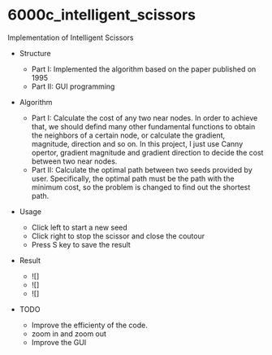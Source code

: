 # 6000c_intelligent_scissors
Implementation of Intelligent Scissors

- Structure
  - Part I: Implemented the algorithm based on the paper published on 1995
  - Part II: GUI programming

- Algorithm
  - Part I: Calculate the cost of any two near nodes. In order to achieve that, we should defind many other fundamental functions to obtain the neighbors of a certain node, or calculate the gradient, magnitude, direction and so on. In this project, I just use Canny opertor, gradient magnitude and gradient direction to decide the cost between two near nodes.
  - Part II: Calculate the optimal path between two seeds provided by user. Specifically, the optimal path must be the path with the minimum cost, so the problem is changed to find out the shortest path.

- Usage
  - Click left to start a new seed
  - Click right to stop the scissor and close the coutour
  - Press S key to save the result

- Result
  - ![]
  - ![]
  - ![]

- TODO
  - Improve the efficienty of the code.
  - zoom in and zoom out
  - Improve the GUI
